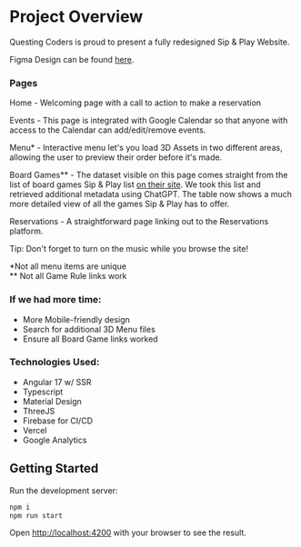 # Project Overview

Questing Coders is proud to present a fully redesigned Sip & Play Website.

Figma Design can be found [here](https://www.figma.com/design/K51XvDgoSvHWpwo3pBSgs9/Questing-Coders?node-id=0-1&t=e4xoJ5Oht9OdCvDi-1).

### Pages

Home - Welcoming page with a call to action to make a reservation

Events - This page is integrated with Google Calendar so that anyone with access to the Calendar can add/edit/remove events.

Menu* - Interactive menu let's you load 3D Assets in two different areas, allowing the user to preview their order before it's made.

Board Games** - The dataset visible on this page comes straight from the list of board games Sip & Play list [on their site](https://docs.google.com/spreadsheets/d/1-TOvwUh-ziCB6QmLYvQlxtXuBd-aGiiO72GWAasby8o/edit?gid=0#gid=0). We took this list and retrieved additional metadata using ChatGPT. The table now shows a much more detailed view of all the games Sip & Play has to offer.

Reservations - A straightforward page linking out to the Reservations platform.

Tip: Don't forget to turn on the music while you browse the site!

\*Not all menu items are unique
<br>
\** Not all Game Rule links work

### If we had more time:

- More Mobile-friendly design
- Search for additional 3D Menu files
- Ensure all Board Game links worked

### Technologies Used:

- Angular 17 w/ SSR
- Typescript
- Material Design
- ThreeJS
- Firebase for CI/CD
- Vercel
- Google Analytics

## Getting Started

Run the development server:

```bash
npm i
npm run start
```

Open [http://localhost:4200](http://localhost:4200) with your browser to see the result.
